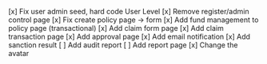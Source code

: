 [x] Fix user admin seed, hard code User Level
[x] Remove register/admin control page
[x] Fix create policy page -> form
[x] Add fund management to policy page (transactional)
[x] Add claim form page
[x] Add claim transaction page
[x] Add approval page
[x] Add email notification
[x] Add sanction result
[ ] Add audit report
[ ] Add report page
[x] Change the avatar